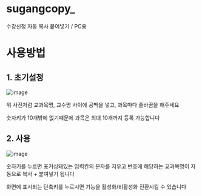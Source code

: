 # sugangcopy_
수강신청 자동 복사 붙여넣기 / PC용

# 사용방법

## 1. 초기설정

![image](https://github.com/user-attachments/assets/8da75ad7-c394-4f8f-9af7-55b0ba1664c0)

위 사진처럼 교과목명, 교수명 사이에 공백을 넣고, 과목마다 줄바꿈을 해주세요

숫자키가 10개밖에 없기때문에 과목은 최대 10개까지 등록 가능합니다

## 2. 사용

![image](https://github.com/user-attachments/assets/1ed999f5-d2d7-479f-bbfc-e2efb76042ac)


숫자키를 누르면 포커싱돼있는 입력칸의 문자를 지우고 번호에 해당하는 교과목명이 자동으로 복사 + 붙여넣기 됩니다

화면에 표시되는 단축키를 누르시면 기능을 활성화/비활성화 전환시킬 수 있습니다
